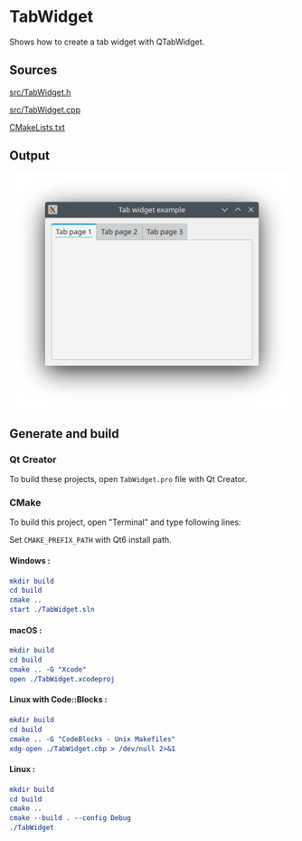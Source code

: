 # TabWidget

Shows how to create a tab widget with QTabWidget.

## Sources

[src/TabWidget.h](src/TabWidget.h)

[src/TabWidget.cpp](src/TabWidget.cpp)

[CMakeLists.txt](CMakeLists.txt)

## Output

![Screenshot](../../../docs/Pictures/TabWidget.png)

## Generate and build

### Qt Creator

To build these projects, open `TabWidget.pro` file with Qt Creator.

### CMake

To build this project, open "Terminal" and type following lines:

Set `CMAKE_PREFIX_PATH` with Qt6 install path.

#### Windows :

``` cmake
mkdir build
cd build
cmake ..
start ./TabWidget.sln
```

#### macOS :

``` cmake
mkdir build
cd build
cmake .. -G "Xcode"
open ./TabWidget.xcodeproj
```

#### Linux with Code::Blocks :

``` cmake
mkdir build
cd build
cmake .. -G "CodeBlocks - Unix Makefiles"
xdg-open ./TabWidget.cbp > /dev/null 2>&1
```

#### Linux :

``` cmake
mkdir build
cd build
cmake .. 
cmake --build . --config Debug
./TabWidget
```
